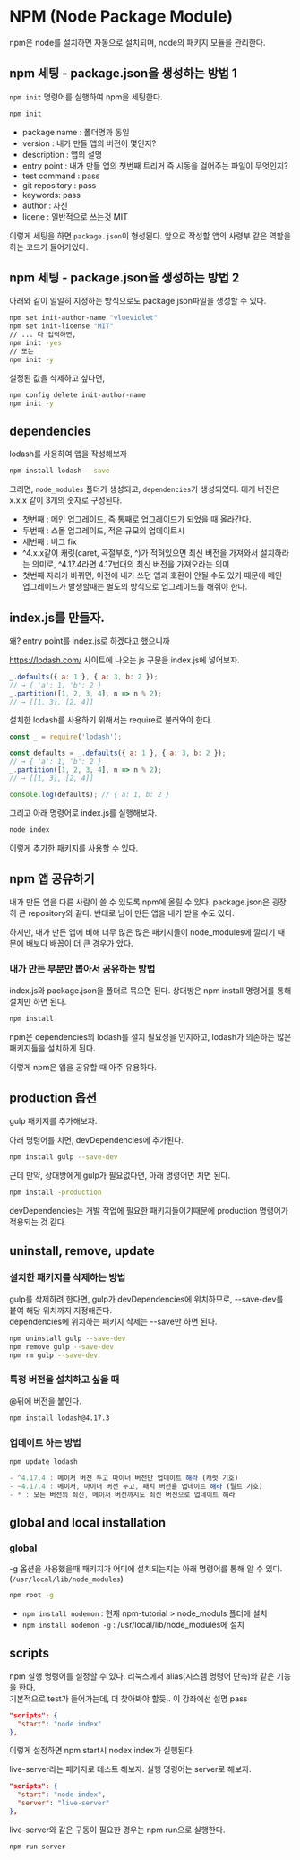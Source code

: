 # NPM (Node Package Module)

npm은 node를 설치하면 자동으로 설치되며, node의 패키지 모듈을 관리한다.

## npm 세팅 - package.json을 생성하는 방법 1

`npm init` 명령어를 실행하여 npm을 세팅한다.

```bash
npm init
```

- package name : 폴더명과 동일
- version : 내가 만들 앱의 버전이 몇인지?
- description : 앱의 설명
- entry point : 내가 만들 앱의 첫번째 트리거 즉 시동을 걸어주는 파일이 무엇인지?
- test command : pass
- git repository : pass
- keywords: pass
- author : 자신
- licene : 일반적으로 쓰는것 MIT

이렇게 세팅을 하면 `package.json`이 형성된다.
앞으로 작성할 앱의 사령부 같은 역할을 하는 코드가 들어가있다.

## npm 세팅 - package.json을 생성하는 방법 2

아래와 같이 일일히 지정하는 방식으로도 package.json파일을 생성할 수 있다.

```bash
npm set init-author-name "vlueviolet"
npm set init-license "MIT"
// ... 다 입력하면,
npm init -yes
// 또는
npm init -y
```

설정된 값을 삭제하고 싶다면,

```bash
npm config delete init-author-name
npm init -y
```

## dependencies

lodash를 사용하여 앱을 작성해보자

```bash
npm install lodash --save
```

그러면, `node_modules` 폴더가 생성되고, `dependencies`가 생성되었다.
대게 버전은 x.x.x 같이 3개의 숫자로 구성된다.

- 첫번째 : 메인 업그레이드, 즉 통째로 업그레이드가 되었을 때 올라간다.
- 두번째 : 스몰 업그레이드, 적은 규모의 업데이트시
- 세번째 : 버그 fix
- ^4.x.x같이 캐럿(caret, 곡절부호, ^)가 적혀있으면 최신 버전을 가져와서 설치하라는 의미로, ^4.17.4라면 4.17번대의 최신 버전을 가져오라는 의미
- 첫번째 자리가 바뀌면, 이전에 내가 쓰던 앱과 호환이 안될 수도 있기 때문에 메인 업그레이드가 발생할때는 별도의 방식으로 업그레이드를 해줘야 한다.

## index.js를 만들자.

왜? entry point를 index.js로 하겠다고 했으니까

https://lodash.com/ 사이트에 나오는 js 구문을 index.js에 넣어보자.

```javascript
_.defaults({ a: 1 }, { a: 3, b: 2 });
// → { 'a': 1, 'b': 2 }
_.partition([1, 2, 3, 4], n => n % 2);
// → [[1, 3], [2, 4]]
```

설치한 lodash를 사용하기 위해서는 require로 불러와야 한다.

```javascript
const _ = require('lodash');

const defaults = _.defaults({ a: 1 }, { a: 3, b: 2 });
// → { 'a': 1, 'b': 2 }
_.partition([1, 2, 3, 4], n => n % 2);
// → [[1, 3], [2, 4]]

console.log(defaults); // { a: 1, b: 2 }
```

그리고 아래 명령어로 index.js를 실행해보자.

```bash
node index
```

이렇게 추가한 패키지를 사용할 수 있다.

## npm 앱 공유하기

내가 만든 앱을 다른 사람이 쓸 수 있도록 npm에 올릴 수 있다.
package.json은 굉장히 큰 repository와 같다.
반대로 남이 만든 앱을 내가 받을 수도 있다.

하지만, 내가 만든 앱에 비해 너무 많은 많은 패키지들이 node_modules에 깔리기 때문에 배보다 배꼽이 더 큰 경우가 았다.

### 내가 만든 부분만 뽑아서 공유하는 방법

index.js와 package.json을 폴더로 묶으면 된다.
상대방은 npm install 명령어를 통해 설치만 하면 된다.

```bash
npm install
```

npm은 dependencies의 lodash를 설치 필요성을 인지하고, lodash가 의존하는 많은 패키지들을 설치하게 된다.

이렇게 npm은 앱을 공유할 때 아주 유용하다.

## production 옵션

gulp 패키지를 추가해보자.

아래 명령어를 치면, devDependencies에 추가된다.

```bash
npm install gulp --save-dev
```

근데 만약, 상대방에게 gulp가 필요없다면, 아래 명령어면 치면 된다.

```bash
npm install -production
```

devDependencies는 개발 작업에 필요한 패키지들이기때문에
production 명령어가 적용되는 것 같다.

## uninstall, remove, update

### 설치한 패키지를 삭제하는 방법

gulp를 삭제하려 한다면, gulp가 devDependencies에 위치하므로, --save-dev를 붙여 해당 위치까지 지정해준다.<br>
dependencies에 위치하는 패키지 삭제는 --save만 하면 된다.

```bash
npm uninstall gulp --save-dev
npm remove gulp --save-dev
npm rm gulp --save-dev
```

### 특정 버전을 설치하고 싶을 때

@뒤에 버전을 붙인다.

```bash
npm install lodash@4.17.3
```

### 업데이트 하는 방법

```bash
npm update lodash
```

```javascript
- ^4.17.4 : 메이저 버전 두고 마이너 버전만 업데이트 해라 (캐럿 기호)
- ~4.17.4 : 메이저, 마이너 버전 두고, 패치 버전을 업데이트 해라 (틸트 기호)
- * : 모든 버전의 최신, 메이저 버전까지도 최신 버전으로 업데이트 해라
```

## global and local installation

### global

-g 옵션을 사용했을때 패키지가 어디에 설치되는지는 아래 명령어를 통해 알 수 있다.
(`/usr/local/lib/node_modules`)

```bash
npm root -g
```

- `npm install nodemon` : 현재 npm-tutorial > node_moduls 폴더에 설치
- `npm install nodemon -g` : /usr/local/lib/node_modules에 설치

## scripts

npm 실행 명령어를 설정할 수 있다.
리눅스에서 alias(시스템 명령어 단축)와 같은 기능을 한다.<br>
기본적으로 test가 들어가는데, 더 찾아봐야 할듯.. 이 강좌에선 설명 pass

```json
"scripts": {
  "start": "node index"
},
```

이렇게 설정하면 npm start시 nodex index가 실행된다.

live-server라는 패키지로 테스트 해보자.
실행 명령어는 server로 해보자.

```json
"scripts": {
  "start": "node index",
  "server": "live-server"
},
```

live-server와 같은 구동이 필요한 경우는 npm run으로 실행한다.

```bash
npm run server
```
